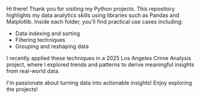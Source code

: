 Hi there!
Thank you for visiting my Python projects. This repository highlights my data analytics skills using libraries such as Pandas and Matplotlib.
Inside each folder, you’ll find practical use cases including:
- Data indexing and sorting
- Filtering techniques
- Grouping and reshaping data

I recently applied these techniques in a 2025 Los Angeles Crime Analysis project, where I explored trends and patterns to derive meaningful insights from real-world data.

I'm passionate about turning data into actionable insights!  Enjoy exploring the projects!
